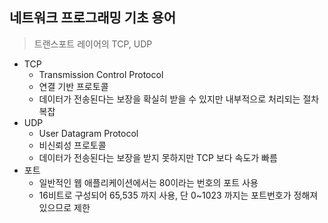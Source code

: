 ## 네트워크 프로그래밍 기초 용어

> 트랜스포트 레이어의 TCP, UDP

- TCP
  - Transmission Control Protocol 
  - 연결 기반 프로토콜
  - 데이터가 전송된다는 보장을 확실히 받을 수 있지만 내부적으로 처리되는 절차 복잡
- UDP
  - User Datagram Protocol 
  - 비신뢰성 프로토콜
  - 데이터가 전송된다는 보장을 받지 못하지만 TCP 보다 속도가 빠름
- 포트
  - 일반적인 웹 애플리케이션에서는 80이라는 번호의 포트 사용
  - 16비트로 구성되어 65,535 까지 사용, 단 0~1023 까지는 포트번호가 정해져있으므로 제한